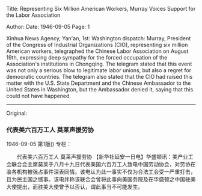 Title: Representing Six Million American Workers, Murray Voices Support for the Labor Association

Author: 
Date: 1946-09-05
Page: 1

Xinhua News Agency, Yan'an, 1st: Washington dispatch: Murray, President of the Congress of Industrial Organizations (CIO), representing six million American workers, telegraphed the Chinese Labor Association on August 19th, expressing deep sympathy for the forced occupation of the Association's institutions in Chongqing. The telegram stated that this event was not only a serious blow to legitimate labor unions, but also a regret for democratic countries. The telegram also stated that the CIO had raised this matter with the U.S. State Department and the Chinese Ambassador to the United States in Washington, but the Ambassador denied it, saying that this could not have happened.



<hr /> 

Original: 


### 代表美六百万工人  莫莱声援劳协

1946-09-05
第1版()
专栏：

　　代表美六百万工人
    莫莱声援劳协
    【新华社延安一日电】华盛顿讯：美产业工会联合会主席莫莱于八月十九日代表美国六百万工人致电中国劳动协会，对劳协在渝各机构被强占事件深表同情。该电认为此一事实不仅为合法工会受一严重打击，且为民主国之憾事。该电并称该联合会曾将此事向美国务院及在华盛顿之中国驻美大使提出，而驻美大使曾予以否认，谓此事当不可能发生。
